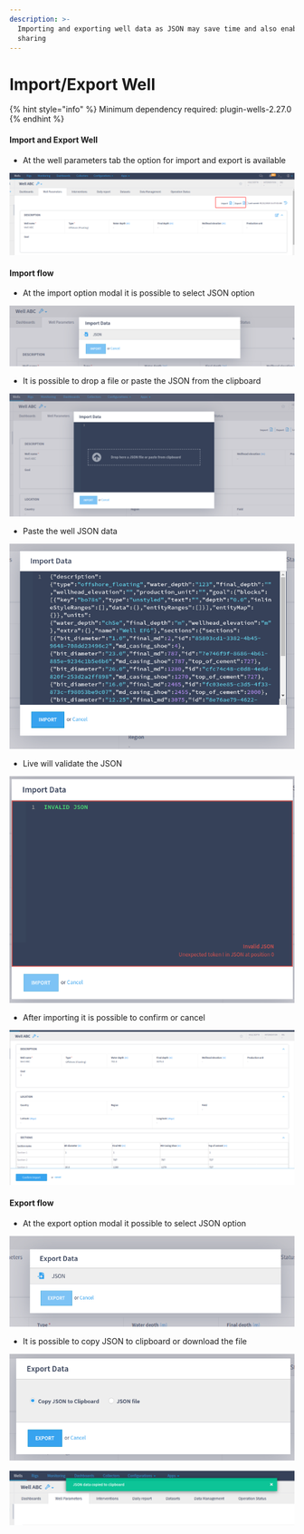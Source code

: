 ```yaml
---
description: >-
  Importing and exporting well data as JSON may save time and also enables data
  sharing
---
```


# Import/Export Well

{% hint style="info" %}
Minimum dependency required: plugin-wells-2.27.0
{% endhint %}

#### Import and Export Well

* At the well parameters tab the option for import and export is available

![](<../.gitbook/assets/image (332).png>)

#### Import flow

* At the import option modal it is possible to select JSON option

![Import well as JSON option](<../.gitbook/assets/image (283).png>)

* It is possible to drop a file or paste the JSON from the clipboard

![Importing paste and drop file option](<../.gitbook/assets/image (381).png>)

* Paste the well JSON data

![Well JSON at the import option](<../.gitbook/assets/image (310).png>)

* Live will validate the JSON

![JSON validation](<../.gitbook/assets/image (77).png>)

* After importing it is possible to confirm or cancel

![Importing confirmation](<../.gitbook/assets/image (216).png>)

#### Export flow

* At the export option modal it possible to select JSON option

![Export well option](<../.gitbook/assets/image (244).png>)

* It is possible to copy JSON to clipboard or download the file

![Options to export well to clipboard and as json file](<../.gitbook/assets/image (369).png>)

![Export confirmation warning](<../.gitbook/assets/image (337).png>)
